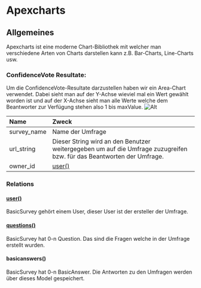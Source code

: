 # Apexcharts

## Allgemeines

Apexcharts ist eine moderne Chart-Bibliothek mit welcher man verschiedene Arten von Charts darstellen kann z.B. Bar-Charts, Line-Charts usw.

### ConfidenceVote Resultate:

Um die ConfidenceVote-Resultate darzustellen haben wir ein Area-Chart verwendet. Dabei sieht man auf der Y-Achse wieviel mal ein Wert gewählt worden ist und auf der X-Achse sieht man alle Werte welche dem Beantworter zur Verfügung stehen also 1 bis maxValue.
![Alt]((file:///C:/Users/lucaa/Desktop/chart.PNG))

| Name | Zweck |
| :--- | :--- |
| survey\_name | Name der Umfrage |
| url\_string | Dieser String wird an den Benutzer weitergegeben um auf die Umfrage zuzugreifen bzw. für das Beantworten der Umfrage. |
| owner\_id | [user\(\)](basicsurvey.md#user) |

### Relations

#### [user\(\)](../user.md)

BasicSurvey gehört einem User, dieser User ist der ersteller der Umfrage.

#### [questions\(\)](question.md)

BasicSurvey hat 0-n Question. Das sind die Fragen welche in der Umfrage erstellt wurden.

#### basicanswers\(\)

BasicSurvey hat 0-n BasicAnswer. Die Antworten zu den Umfragen werden über dieses Model gespeichert.

<!--stackedit_data:
eyJoaXN0b3J5IjpbMTg0MDg3OTM2OSwtMTg1NTczMTE2NSwzNj
IzMDczXX0=
-->